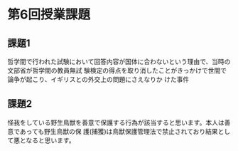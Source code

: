 # 第6回授業課題

## 課題1

哲学間で行われた試験において回答内容が国体に合わないという理由で、当時の文部省が哲学間の教員無試 験検定の得点を取り消したことがきっかけで世間で論争が起こり、イギリスとの外交上の問題にさえなりか けた事件

## 課題2

怪我をしている野生鳥獣を善意で保護する行為が該当すると思います。本人は善意であっても野生鳥獣の保 護(捕獲)は鳥獣保護管理法で禁止されており結果として悪となると思います。
